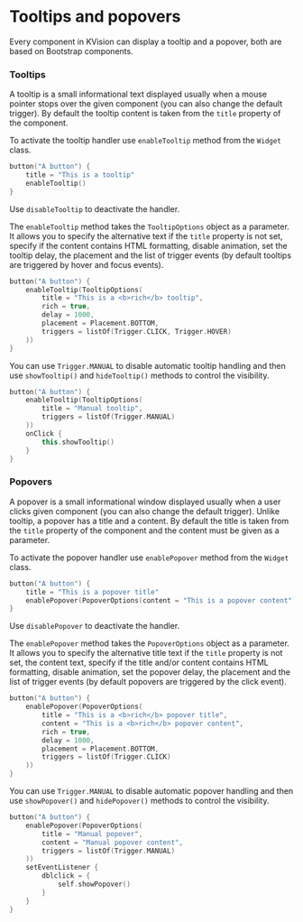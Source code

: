 # Tooltips and popovers

Every component in KVision can display a tooltip and a popover, both are based on Bootstrap components.

### Tooltips

A tooltip is a small informational text displayed usually when a mouse pointer stops over the given component \(you can also change the default trigger\). By default the tooltip content is taken from the `title` property of the component.

To activate the tooltip handler use `enableTooltip` method from the `Widget` class.

```kotlin
button("A button") {
    title = "This is a tooltip"
    enableTooltip()
}
```

Use `disableTooltip` to deactivate the handler. 

The `enableTooltip` method takes the `TooltipOptions` object as a parameter. It allows you to specify the alternative text if the `title` property is not set, specify if the content contains HTML formatting, disable animation, set the tooltip delay, the placement and the list of trigger events \(by default tooltips are triggered by hover and focus events\).

```kotlin
button("A button") {
    enableTooltip(TooltipOptions(
        title = "This is a <b>rich</b> tooltip",
        rich = true,
        delay = 1000,
        placement = Placement.BOTTOM,
        triggers = listOf(Trigger.CLICK, Trigger.HOVER)
    ))
}
```

You can use `Trigger.MANUAL` to disable automatic tooltip handling and then use `showTooltip()` and `hideTooltip()` methods to control the visibility.

```kotlin
button("A button") {
    enableTooltip(TooltipOptions(
        title = "Manual tooltip",
        triggers = listOf(Trigger.MANUAL)
    ))
    onClick {
        this.showTooltip()
    }    
}
```

### Popovers

A popover is a small informational window displayed usually when a user clicks given component \(you can also change the default trigger\). Unlike tooltip, a popover has a title and a content. By default the title is taken from the `title` property of the component and the content must be given as a parameter.

To activate the popover handler use `enablePopover` method from the `Widget` class.

```kotlin
button("A button") {
    title = "This is a popover title"
    enablePopover(PopoverOptions(content = "This is a popover content"))
}
```

Use `disablePopover` to deactivate the handler. 

The `enablePopover` method takes the `PopoverOptions` object as a parameter. It allows you to specify the alternative title text if the `title` property is not set, the content text, specify if the title and/or content contains HTML formatting, disable animation, set the popover delay, the placement and the list of trigger events  \(by default popovers are triggered by the click event\).

```kotlin
button("A button") {
    enablePopover(PopoverOptions(
        title = "This is a <b>rich</b> popover title",
        content = "This is a <b>rich</b> popover content",
        rich = true,
        delay = 1000,
        placement = Placement.BOTTOM,
        triggers = listOf(Trigger.CLICK)
    ))
}
```

You can use `Trigger.MANUAL` to disable automatic popover handling and then use `showPopover()` and `hidePopover()` methods to control the visibility.

```kotlin
button("A button") {
    enablePopover(PopoverOptions(
        title = "Manual popover",
        content = "Manual popover content",
        triggers = listOf(Trigger.MANUAL)
    ))
    setEventListener {
        dblclick = {
            self.showPopover()
        }
    }
}
```


